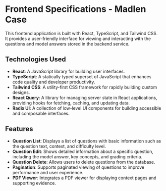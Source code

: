 # Frontend Specifications - Madlen Case

This frontend application is built with React, TypeScript, and Tailwind CSS. It provides a user-friendly interface for viewing and interacting with the questions and model answers stored in the backend service.

## Technologies Used
- **React**: A JavaScript library for building user interfaces.
- **TypeScript**: A statically typed superset of JavaScript that enhances code quality and developer productivity.
- **Tailwind CSS**: A utility-first CSS framework for rapidly building custom designs.
- **React Query**: A library for managing server state in React applications, providing hooks for fetching, caching, and updating data.
- **Radix UI**: A collection of low-level UI components for building accessible and composable interfaces.

## Features
- **Question List**: Displays a list of questions with basic information such as the question text, context, and difficulty level.
- **Question Edit**: Shows detailed information about a specific question, including the model answer, key concepts, and grading criteria.
- **Question Delete**: Allows users to delete questions from the database.
- **Pagination**: Supports paginated viewing of questions to improve performance and user experience.
- **PDF Viewer**: Integrates a PDF viewer for displaying context pages and supporting evidence.
